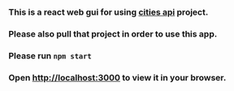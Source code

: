 ### This is a react web gui for using [cities api](https://github.com/hasanyurdakul/hasanyurdakul-express-cities-api) project.
### Please also pull that project in order to use this app.

### Please run `npm start`
### Open [http://localhost:3000](http://localhost:3000) to view it in your browser.
